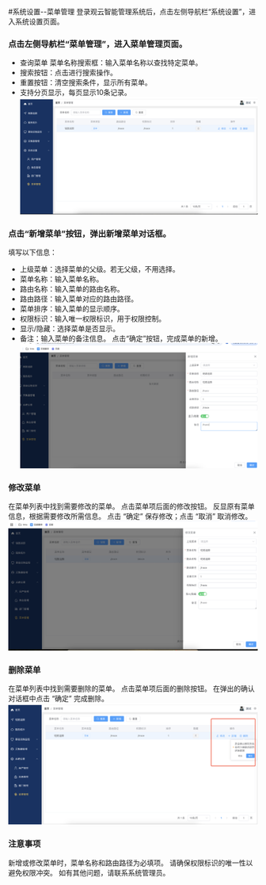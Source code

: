 #系统设置--菜单管理
登录观云智能管理系统后，点击左侧导航栏“系统设置”，进入系统设置页面。

### 点击左侧导航栏“菜单管理”，进入菜单管理页面。
- 查询菜单
菜单名称搜索框：输入菜单名称以查找特定菜单。
- 搜索按钮：点击进行搜索操作。
- 重置按钮：清空搜索条件，显示所有菜单。
- 支持分页显示，每页显示10条记录。
![alt text](image-6.png)

### 点击“新增菜单”按钮，弹出新增菜单对话框。
填写以下信息：
- 上级菜单：选择菜单的父级。若无父级，不用选择。
- 菜单名称：输入菜单名称。
- 路由名称：输入菜单的路由名称。
- 路由路径：输入菜单对应的路由路径。
- 菜单排序：输入菜单的显示顺序。
- 权限标识：输入唯一权限标识，用于权限控制。
- 显示/隐藏：选择菜单是否显示。
- 备注：输入菜单的备注信息。
点击“确定”按钮，完成菜单的新增。
![alt text](image-3.png)

### 修改菜单
在菜单列表中找到需要修改的菜单。
点击菜单项后面的修改按钮。
反显原有菜单信息，根据需要修改所需信息。
点击 “确定” 保存修改；点击 “取消” 取消修改。
![alt text](image-4.png)

### 删除菜单
在菜单列表中找到需要删除的菜单。
点击菜单项后面的删除按钮。
在弹出的确认对话框中点击 “确定” 完成删除。
![alt text](image-5.png)

### 注意事项
新增或修改菜单时，菜单名称和路由路径为必填项。
请确保权限标识的唯一性以避免权限冲突。
如有其他问题，请联系系统管理员。